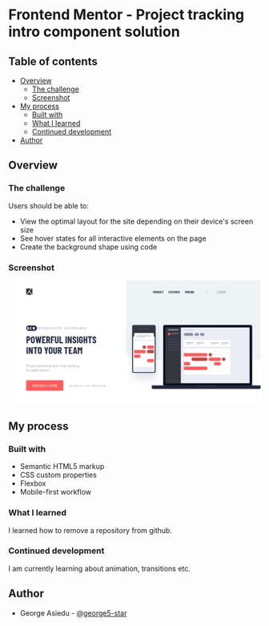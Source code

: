 # Frontend Mentor - Project tracking intro component solution

## Table of contents

- [Overview](#overview)
  - [The challenge](#the-challenge)
  - [Screenshot](#screenshot)
- [My process](#my-process)
  - [Built with](#built-with)
  - [What I learned](#what-i-learned)
  - [Continued development](#continued-development)
- [Author](#author)

## Overview

### The challenge

Users should be able to:

- View the optimal layout for the site depending on their device's screen size
- See hover states for all interactive elements on the page
- Create the background shape using code

### Screenshot

![Project tracking intro component screenshot](./src/assets/project-tracking-intro-component-screenshot.png)

## My process

### Built with

- Semantic HTML5 markup
- CSS custom properties
- Flexbox
- Mobile-first workflow

### What I learned

I learned how to remove a repository from github.

### Continued development

I am currently learning about animation, transitions etc.

## Author

- George Asiedu - [@george5-star](https://www.frontendmentor.io/profile/@george5-star)
